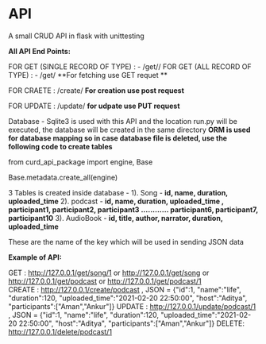 # API
A small CRUD API in flask with unittesting

**All API End Points:**

FOR GET (SINGLE RECORD OF TYPE) : - /get/<TYPE>/<ID>
FOR GET (ALL RECORD OF TYPE) : - /get/<TYPE>
**For fetching use GET requet ** 
  
FOR CRAETE : /create/<TYPE>
**For creation use post request**
 
 
FOR UPDATE : /update/<TYPE><ID>
**for udpate use PUT request**
  

Database - Sqlite3 is used with this API and the location run.py will be executed, the database will be created in the same directory
**ORM is used for database mapping so in case database file is deleted, use the following code to create tables**

from curd_api_package import engine, Base

Base.metadata.create_all(engine)

3 Tables is created inside database - 
1). Song - **id, name, duration, uploaded_time**
2). podcast - **id, name, duration, uploaded_time , participant1, participant2, participant3 ............ participant6, participant7, participant10** 
3). AudioBook - **id, title, author, narrator, duration, uploaded_time**

These are the name of the key which will be used in sending JSON data

**Example of API:**

GET : http://127.0.0.1/get/song/1  or http://127.0.0.1/get/song  or http://127.0.0.1/get/podcast  or http://127.0.0.1/get/podcast/1  
CREATE : http://127.0.0.1/create/podcast  , JSON = {"id":1, "name":"life", "duration":120, "uploaded_time":"2021-02-20 22:50:00", "host":"Aditya", "participants":["Aman","Ankur"]}
UPDATE : http://127.0.0.1/update/podcast/1 , JSON = {"id":1, "name":"life", "duration":120, "uploaded_time":"2021-02-20 22:50:00", "host":"Aditya", "participants":["Aman","Ankur"]}
DELETE: http://127.0.0.1/delete/podcast/1 

